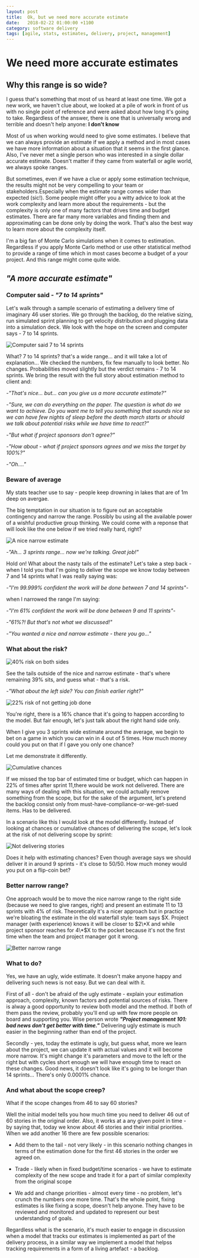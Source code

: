 ```yaml
---
layout: post
title:  Ok, but we need more accurate estimate
date:   2018-02-22 01:00:00 +1100
category: software delivery
tags: [agile, stats, estimates, delivery, project, management]
---
```


# We need more accurate estimates

## Why this range is so wide?

I guess that's something that most of us heard at least one time. We got a new work, we haven't clue about, we looked at a pile of work in front of us with no single point of reference and were asked about how long it's going to take. Regardless of the answer, there is one that is universally wrong and terrible and doesn't help anyone: **I don't know**

Most of us when working would need to give some estimates. I believe that we can always provide an estimate if we apply a method and in most cases we have more information about a situation that it seems in the first glance. Also, I've never met a single person who was interested in a single dollar accurate estimate. Doesn't matter if they came from waterfall or agile world, we always spoke ranges.

But sometimes, even if we have a clue or apply some estimation technique, the results might not be very compelling to your team or stakeholders.Especially when the estimate range comes wider than expected (sic!). Some people might offer you a witty advice to look at the work complexity and learn more about the requirements - but the complexity is only one of many factors that drives time and budget estimates. There are far many more variables and finding them and approximating can be done only by doing the work. That's also the best way to learn more about the complexity itself.

I'm a big fan of Monte Carlo simulations when it comes to estimation. Regardless if you apply Monte Carlo method or use other statistical method to provide a range of time which in most cases become a budget of a your project. And this range might come quite wide.

## _"A more accurate estimate"_

### Computer said - _"7 to 14 sprints"_

Let's walk through a sample scenario of estimating a delivery time of imaginary 46 user stories. We go through the backlog, do the relative sizing, run simulated sprint planning to get velocity distribution and plugging data into a simulation deck. We look with the hope on the screen and computer says - 7 to 14 sprints.

![Computer said 7 to 14 sprints](../img/2018-02-22-estimates/chance-deliver-stories.PNG)

What? 7 to 14 sprints? that's a wide range... and it will take a lot of explanation... We checked the numbers, fix few manually to look better. No changes. Probabilities moved slightly but the verdict remains - 7 to 14 sprints. We bring the result with the full story about estimation method to client and:

_-"That's nice... but... can you give us a more accurate estimate?"_

_-"Sure, we can do everything on the paper. The question is what do we want to achieve. Do you want me to tell you something that sounds nice so we can have few nights of sleep before the death march starts or should we talk about potential risks while we have time to react?"_

_-"But what if project sponsors don't agree?"_

_-"How about - what if project sponsors agrees and we miss the target by 100%?"_

_-"Oh...."_

### Beware of average

My stats teacher use to say - people keep drowning in lakes that are of 1m deep on avergae.

The big temptation in our situation is to figure out an acceptable contingency and narrow the range. Possibly bu using all the available power of a wishful productive group thinking. We could come with a reponse that will look like the one below if we tried really hard, right?

![A nice narrow estimate](../img/2018-02-22-estimates/chance-deliver-stories-smaller-range.png)

_-"Ah... 3 sprints range... now we're talking. Great job!"_

Hold on! What about the nasty tails of the estimate? Let's take a step back - when I told you that I'm going to deliver the scope we know today between 7 and 14 sprints what I was really saying was:

_-"I'm 99.999% confident the work will be done between 7 and 14 sprints"-_

when I narrowed the range I'm saying:

_-"I'm 61% confident the work will be done between 9 and 11 sprints"-_

_-"61%?! But that's not what we discussed!"_

_-"You wanted a nice and narrow estimate - there you go..."_

### What about the risk?

![40% risk on both sides](../img/2018-02-22-estimates/chance-deliver-stories-risk.png)

See the tails outside of the nice and narrow estimate - that's where remaining 39% sits, and guess what - that's a risk.

_-"What about the left side? You can finish earlier right?"_

![22% risk of not getting job done](../img/2018-02-22-estimates/chance-deliver-stories-risk2.png)

You're right, there is a 16% chance that it's going to happen according to the model. But fair enough, let's just talk about the right hand side only.

When I give you 3 sprints wide estimate around the average, we begin to bet on a game in which you can win in 4 out of 5 times. How much money could you put on that if I gave you only one chance? 

Let me demonstrate it differently.

![Cumulative chances](../img/2018-02-22-estimates/chance-deliver-stories-cummulative-risk.png)

If we missed the top bar of estimated time or budget, which can happen in 22% of times after sprint 11,there would be work not delivered. There are many ways of dealing with this situation, we could actually remove something from the scope, but for the sake of the argument, let's pretend the backlog consist only from must-have-compliance-or-we-get-sued items. Has to be delivered.

In a scenario like this I would look at the model differently. Instead of looking at chances or cumulative chances of delivering the scope, let's look at the risk of not delivering scope by sprint:

![Not delivering stories](../img/2018-02-22-estimates/chance-not-deliver-stories-cummulative.PNG)

Does it help with estimating chances? Even though average says we should deliver it in around 9 sprints - it's close to 50/50. How much money would you put on a flip-coin bet?

### Better narrow range?

One approach would be to move the nice narrow range to the right side (because we need to give ranges, right) and present an estimate 11 to 13 sprints with 4% of risk. Theoretically it's a nicer approach but in practice we're bloating the estimate in the old waterfall style: team says $X. Project manager (with experience) knows it will be closer to $2\*X and while project sponsor reaches for 4\*$X to the pocket because it's not the first time when the team and project manager got it wrong.

![Better narrow range](../img/2018-02-22-estimates/chance-deliver-stories-range-better.png)

### What to do?

Yes, we have an ugly, wide estimate. It doesn't make anyone happy and delivering such news is not easy. But we can deal with it.

First of all - don't be afraid of the ugly estimate - explain your estimation approach, complexity, known factors and potential sources of risks. There is alway a good opportunity to review both model and the method. If both of them pass the review, probably you'll end up with few more people on board and supporting you. Wise person wrote ***"Project management 101: bad news don't get better with time."*** Delivering ugly estimate is much easier in the beginning rather than end of the project.

Secondly - yes, today the estimate is ugly, but guess what, more we learn about the project, we can update it with actual values and it will become more narrow. It's might change it's parameters and move to the left or the right but with cycles short enough we will have enough time to react on these changes. Good news, it doesn't look like it's going to be longer than 14 sprints... There's only 0.0001% chance.

### And what about the scope creep?

What if the scope changes from 46 to say 60 stories?

Well the initial model tells you how much time you need to deliver 46 out of 60 stories in the original order. Also, it works at a any given point in time - by saying that, today we know about 46 stories and their initial priorities. When we add another 16 there are few possible scenarios:

- Add them to the tail - not very likely - in this scenario nothing changes in terms of the estimation done for the first 46 stories in the order we agreed on.

- Trade - likely when in fixed budget/time scenarios - we have to estimate complexity of the new scope and trade it for a part of similar complexity from the original scope

- We add and change priorities - almost every time - no problem, let's crunch the numbers one more time. That's the whole point, fixing estimates is like fixing a scope, doesn't help anyone. They have to be reviewed and monitored and updated to represent our best understanding of goals.

Regardless what is the scenario, it's much easier to engage in discussion when a model that tracks our estimates is implemented as part of the delivery process, in a similar way we implement a model that helpss tracking requirements in a form of a living artefact - a backlog.